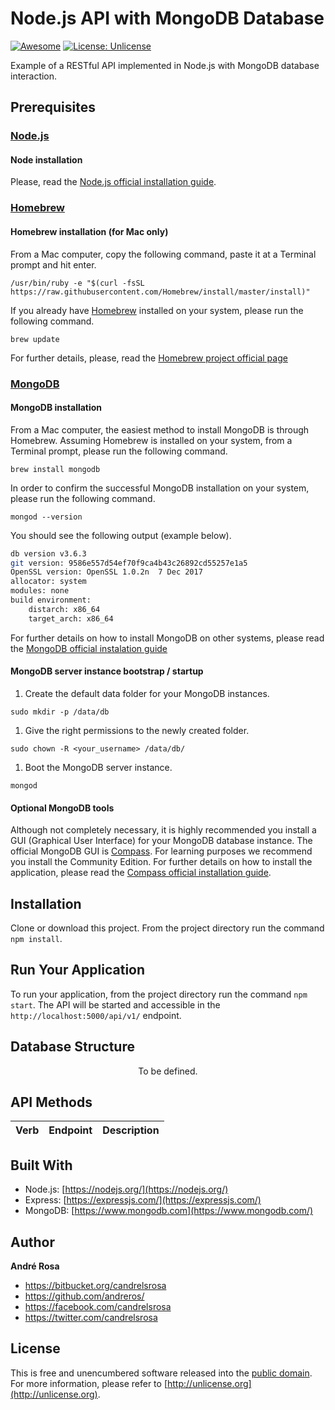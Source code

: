 # Node.js API with MongoDB Database

[![Awesome](https://cdn.rawgit.com/sindresorhus/awesome/d7305f38d29fed78fa85652e3a63e154dd8e8829/media/badge.svg)](https://github.com/andreros/)
[![License: Unlicense](https://img.shields.io/badge/license-Unlicense-blue.svg)](http://unlicense.org/)

Example of a RESTful API implemented in Node.js with MongoDB database interaction.


## Prerequisites

### [Node.js](https://nodejs.org/en/download/)

#### Node installation

Please, read the [Node.js official installation guide](https://github.com/nodejs/node/wiki/Installation).

### [Homebrew](https://brew.sh/)

#### Homebrew installation (for Mac only)

From a Mac computer, copy the following command, paste it at a Terminal prompt and hit enter.

`/usr/bin/ruby -e "$(curl -fsSL https://raw.githubusercontent.com/Homebrew/install/master/install)"`

If you already have [Homebrew](https://brew.sh/) installed on your system, please run the following command.

`brew update`

For further details, please, read the [Homebrew project official page](https://brew.sh/)

### [MongoDB](https://www.mongodb.com/)

#### MongoDB installation

From a Mac computer, the easiest method to install MongoDB is through Homebrew. Assuming Homebrew is installed on
your system, from a Terminal prompt, please run the following command.

`brew install mongodb`

In order to confirm the successful MongoDB installation on your system, please run the following command.

`mongod --version`

You should see the following output (example below).

```bash
db version v3.6.3
git version: 9586e557d54ef70f9ca4b43c26892cd55257e1a5
OpenSSL version: OpenSSL 1.0.2n  7 Dec 2017
allocator: system
modules: none
build environment:
    distarch: x86_64
    target_arch: x86_64
```

For further details on how to install MongoDB on other systems, please read the
[MongoDB official instalation guide](https://docs.mongodb.com/manual/administration/install-community/)

#### MongoDB server instance bootstrap / startup

1. Create the default data folder for your MongoDB instances.

`sudo mkdir -p /data/db`

1. Give the right permissions to the newly created folder.

`sudo chown -R <your_username> /data/db/`

1. Boot the MongoDB server instance.

`mongod`

#### Optional MongoDB tools

Although not completely necessary, it is highly recommended you install a GUI (Graphical User Interface) for
your MongoDB database instance. The official MongoDB GUI is [Compass](https://www.mongodb.com/download-center?#compass).
For learning purposes we recommend you install the Community Edition. For further details on how to install the application,
please read the [Compass official installation guide](https://docs.mongodb.com/compass/current/install/).


## Installation

Clone or download this project. From the project directory run the command `npm install`.


## Run Your Application

To run your application, from the project directory run the command `npm start`. The API will
be started and accessible in the `http://localhost:5000/api/v1/` endpoint.


## Database Structure

<p align="center">
    To be defined.
</p>


## API Methods

| Verb | Endpoint | Description |
| --- | --- | --- |


## Built With

*  Node.js: [https://nodejs.org/](https://nodejs.org/)
*  Express: [https://expressjs.com/](https://expressjs.com/)
*  MongoDB: [https://www.mongodb.com](https://www.mongodb.com/)


## Author

**André Rosa**

* <https://bitbucket.org/candrelsrosa>
* <https://github.com/andreros/>
* <https://facebook.com/candrelsrosa>
* <https://twitter.com/candrelsrosa>


## License

This is free and unencumbered software released into the [public domain](UNLICENSE.txt). For more information,
please refer to [http://unlicense.org](http://unlicense.org).
